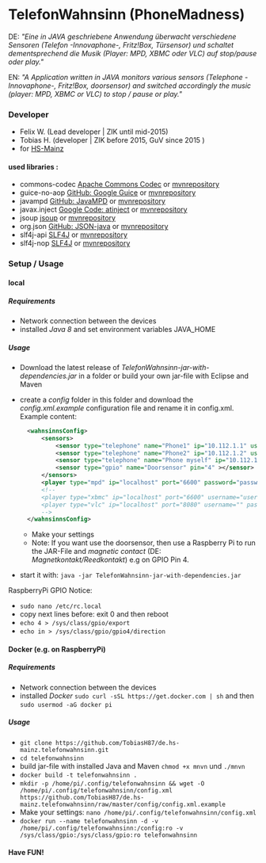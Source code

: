 # TelefonWahnsinn (PhoneMadness)

DE: *"Eine in JAVA geschriebene Anwendung überwacht verschiedene Sensoren (Telefon -Innovaphone-, Fritz!Box, Türsensor) und schaltet dementsprechend die Musik (Player: MPD, XBMC oder VLC) auf stop/pause oder play."*

EN: *"A Application written in JAVA monitors various sensors (Telephone -Innovaphone-, Fritz!Box, doorsensor) and switched accordingly the music (player: MPD, XBMC or VLC) to stop / pause or play."*


### Developer
* Felix W. (Lead developer | ZIK until mid-2015)
* Tobias H. (developer | ZIK before 2015, GuV since 2015 )
* for [HS-Mainz](https://www.hs-mainz.de/)


#### used libraries : 
*  commons-codec [Apache Commons Codec](http://commons.apache.org/proper/commons-codec/download_codec.cgi) or [mvnrepository](https://mvnrepository.com/artifact/commons-codec/commons-codec)
*  guice-no-aop [GitHub: Google Guice](https://github.com/google/guice/) or [mvnrepository](https://mvnrepository.com/artifact/com.google.inject/guice)
*  javampd [GitHub: JavaMPD](https://github.com/finnyb/javampd) or [mvnrepository](https://mvnrepository.com/artifact/net.thejavashop/javampd)
*  javax.inject [Google Code: atinject](https://code.google.com/p/atinject/) or [mvnrepository](https://mvnrepository.com/artifact/javax.inject/javax.inject)
*  jsoup [jsoup](https://jsoup.org/) or [mvnrepository](https://mvnrepository.com/artifact/org.jsoup/jsoup)
*  org.json [GitHub: JSON-java](https://github.com/stleary/JSON-java) or [mvnrepository](https://mvnrepository.com/artifact/org.json/json)
*  slf4j-api [SLF4J](http://www.slf4j.org/) or [mvnrepository](https://mvnrepository.com/artifact/org.slf4j/slf4j-api)
*  slf4j-nop [SLF4J](http://www.slf4j.org/) or [mvnrepository](https://mvnrepository.com/artifact/org.slf4j/slf4j-nop)


### Setup / Usage 

#### local

##### Requirements

* Network connection between the devices
* installed *Java 8* and set environment variables JAVA_HOME

##### Usage

* Download the latest release of *TelefonWahnsinn-jar-with-dependencies.jar* in a folder or build your own jar-file with Eclipse and Maven 
* create a *config* folder in this folder and download the *config.xml.example* configuration file and rename it in config.xml. Example content:
  ```xml
	<wahnsinnsConfig>
		<sensors>
			<sensor type="telephone" name="Phone1" ip="10.112.1.1" username="user" password="password" ></sensor>
			<sensor type="telephone" name="Phone2" ip="10.112.1.2" username="user" password="password" ></sensor>
			<sensor type="telephone" name="Phone myself" ip="10.112.1.3" username="user" password="password" ></sensor>
			<sensor type="gpio" name="Doorsensor" pin="4" ></sensor>
		</sensors>
		<player type="mpd" ip="localhost" port="6600" password="password"></player>
		<!--
		<player type="xbmc" ip="localhost" port="6600" username="user" password="password"></player>
		<player type="vlc" ip="localhost" port="8080" username="" password="password"></player>
		-->
	</wahnsinnsConfig>
  ```
  
	* Make your settings
	* Note: If you want use the doorsensor, then use a Raspberry Pi to run the JAR-File and *magnetic contact* (DE: *Magnetkontakt/Reedkontakt*) e.g on GPIO Pin 4.
* start it with: ``` java -jar TelefonWahnsinn-jar-with-dependencies.jar ```

RaspberryPi GPIO Notice:
* ``` sudo nano /etc/rc.local ```
* copy next lines before: exit 0 and then reboot
* ``` echo 4 > /sys/class/gpio/export ```
* ``` echo in > /sys/class/gpio/gpio4/direction ```

#### Docker (e.g. on RaspberryPi)

##### Requirements

* Network connection between the devices
* installed *Docker* ``` sudo curl -sSL https://get.docker.com | sh ``` and then ``` sudo usermod -aG docker pi ```

##### Usage

* ``` git clone https://github.com/TobiasH87/de.hs-mainz.telefonwahnsinn.git ```
* ``` cd telefonwahnsinn ```
* build jar-file with installed Java and Maven ``` chmod +x mnvn ``` und ``` ./mnvn ```
* ``` docker build -t telefonwahnsinn . ```
* ``` mkdir -p /home/pi/.config/telefonwahnsinn && wget -O /home/pi/.config/telefonwahnsinn/config.xml https://github.com/TobiasH87/de.hs-mainz.telefonwahnsinn/raw/master/config/config.xml.example ```
* Make your settings: ``` nano /home/pi/.config/telefonwahnsinn/config.xml ```
* ``` docker run --name telefonwahnsinn -d -v /home/pi/.config/telefonwahnsinn:/config:ro -v /sys/class/gpio:/sys/class/gpio:ro telefonwahnsinn ```


#### Have FUN!
